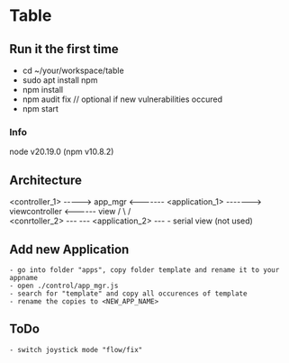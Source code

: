 # Table

## Run it the first time

* cd ~/your/workspace/table
* sudo apt install npm
* npm install
* npm audit fix // optional if new vulnerabilities occured
* npm start

### Info

node v20.19.0 (npm v10.8.2)

## Architecture

<controller_1>  -----> app_mgr <------- <application_1>  -------> viewcontroller <------ view
                  /                \                          /                     \
<conrtoller_2> ---                   --- <application_2>  ---                         - serial view
                                                                                        (not used)

## Add new Application

    - go into folder "apps", copy folder template and rename it to your appname
    - open ./control/app_mgr.js
    - search for "template" and copy all occurences of template
    - rename the copies to <NEW_APP_NAME>

## ToDo

    - switch joystick mode "flow/fix"
